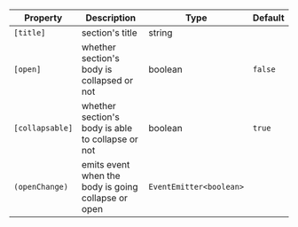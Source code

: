 # <ngl-section>

| Property | Description | Type | Default |
| -------- | ----------- | ---- | ------- |
| `[title]` | section's title | string | |
| `[open]` | whether section's body is collapsed or not | boolean | `false` |
| `[collapsable]` | whether section's body is able to collapse or not | boolean | `true` |
| `(openChange)` | emits event when the body is going collapse or open | `EventEmitter<boolean>` | |
